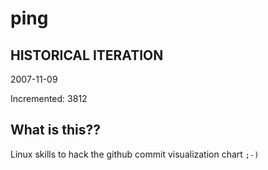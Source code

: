 # ping

## HISTORICAL ITERATION
2007-11-09

Incremented: 3812

## What is this?? 
Linux skills to hack the github commit visualization chart `;-)`
